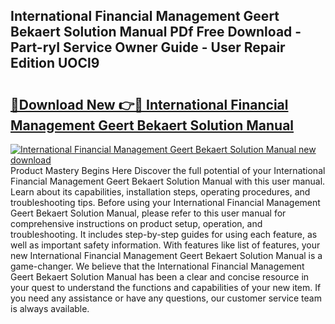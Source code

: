 ## International Financial Management Geert Bekaert Solution Manual PDf Free Download - Part-ryI Service Owner Guide - User Repair Edition UOCl9

# <h2><a href="http://bc80653.oget.top/?id=International+Financial+Management+Geert+Bekaert+Solution+Manual">🔗Download New 👉🔴 International Financial Management Geert Bekaert Solution Manual</a></h2>

[![International Financial Management Geert Bekaert Solution Manual new download](https://i.imgur.com/5g1atiW.png)](http://bc80653.oget.top/?id=International+Financial+Management+Geert+Bekaert+Solution+Manual)
Product Mastery Begins Here Discover the full potential of your International Financial Management Geert Bekaert Solution Manual with this user manual. Learn about its capabilities, installation steps, operating procedures, and troubleshooting tips. Before using your International Financial Management Geert Bekaert Solution Manual, please refer to this user manual for comprehensive instructions on product setup, operation, and troubleshooting. It includes step-by-step guides for using each feature, as well as important safety information. With features like list of features, your new International Financial Management Geert Bekaert Solution Manual is a game-changer. We believe that the International Financial Management Geert Bekaert Solution Manual has been a clear and concise resource in your quest to understand the functions and capabilities of your new item. If you need any assistance or have any questions, our customer service team is always available.
